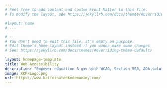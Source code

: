 ```yaml
---
# Feel free to add content and custom Front Matter to this file.
# To modify the layout, see https://jekyllrb.com/docs/themes/#overriding-theme-defaults

#layout: home
# ---

# ---
# You don't need to edit this file, it's empty on purpose.
# Edit theme's home layout instead if you wanna make some changes
# See: https://jekyllrb.com/docs/themes/#overriding-theme-defaults

layout: homepage-template
title: Web Accessibility
description: "Empower education & gov with WCAG, Section 508, ADA solutions. Accessibility Audit, Monitoring, Web Design ensure inclusive digital experience, with Digital Accessibility, HB21-1110, VPAT, Website Compliance."
image: KKM-Logo.png
url: https://www.kaffeinatedkodemonkey.com/
---
```

